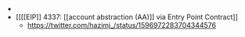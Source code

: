 - 
- [[[[EIP]] 4337: [[account abstraction (AA)]] via Entry Point Contract]]
    - https://twitter.com/hazimj_/status/1596972283704344576
